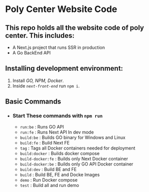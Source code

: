 # Poly Center Website Code

## This repo holds all the website code of poly center. This includes:

- A Next.js project that runs SSR in production
- A Go BackEnd API

## Installing development environment:

1. Install _GO, NPM, Docker_.
2. Inside _`next-front-end`_ run `npm i`.

## Basic Commands

- ### Start These commands with `npm run`

  - `run:be` : Runs GO API
  - `run:fe` : Runs Next API In dev mode
  - `build:be` : Builds GO binary for Windows and Linux
  - `build:fe` : Build Next FE
  - `tag` : Tags all Docker containers needed for deployment
  - `build:docker` : Builds docker compose
  - `build-docker:fe` : Builds only Next Docker container
  - `build-docker:be` : Builds only GO API Docker container
  - `build:dev` : Build BE and FE
  - `build` : Build BE, FE and Docke Images
  - `demo` : Run Docker compose
  - `test` : Build all and run demo
